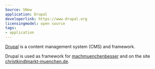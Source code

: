 ```yaml
---
Source: SNow
application: Drupal
developerlink: https://www.drupal.org
licensingmodel: open source
tags:
- application
---
```

[Drupal](https://www.drupal.org) is a content management system (CMS) and framework. 

Drupal is used as framework for [machmuenchenbesser](mark-a-spot) and on the site [christkindlmarkt-muenchen.de](https://www.christkindlmarkt-muenchen.de).

